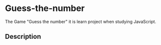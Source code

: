 # Guess-the-number

The Game "Guess the number" it is learn project when studying JavaScript.

## Description
